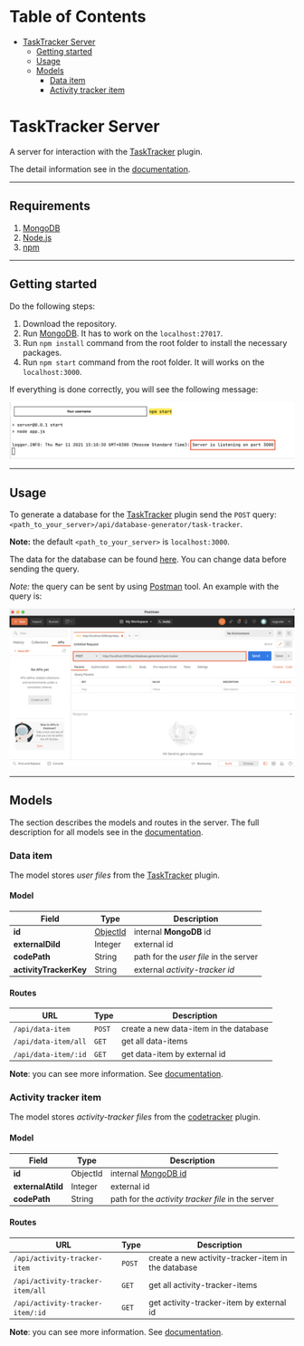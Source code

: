 # Table of Contents

- [TaskTracker Server](#tasktracker-server)
  - [Getting started](#getting-started)
  - [Usage](#usage)
  - [Models](#models)
    - [Data item](#data-item)    
    - [Activity tracker item](#activity-tracker-item)    


# TaskTracker Server

A server for interaction with the [TaskTracker](https://github.com/JetBrains-Research/task-tracker-plugin) plugin.

The detail information see in the [documentation](https://github.com/nbirillo/task-tracker-server/wiki).

---

## Requirements

1. [MongoDB](https://www.mongodb.com/)
2. [Node.js](https://nodejs.org/en/)
3. [npm](https://www.npmjs.com/)

---

## Getting started

Do the following steps:

1. Download the repository.
2. Run [MongoDB](https://www.mongodb.com/). It has to work on the `localhost:27017`.
3. Run `npm install` command from the root folder to install the necessary packages.
4. Run `npm start` command from the root folder. It will works on the `localhost:3000`.

If everything is done correctly, you will see the following message:

<img src="images/server_running_example.png" width="800">

---

## Usage

To generate a database for the [TaskTracker](https://github.com/JetBrains-Research/task-tracker-plugin) plugin
send the `POST` query: `<path_to_your_server>/api/database-generator/task-tracker`.

**Note:** the default `<path_to_your_server>` is `localhost:3000`.

The data for the database can be found [here](/configs/task-tracker-sources).
You can change data before sending the query.

_Note:_ the query can be sent by using [Postman](https://www.postman.com/) tool. An example with the query is:

<img src="./images/postman_example.png">

---

## Models

The section describes the models and routes in the server. 
The full description for all models see in the [documentation](https://github.com/nbirillo/task-tracker-server/wiki/API).

### Data item

The model stores _user files_ from the [TaskTracker](https://github.com/JetBrains-Research/task-tracker-plugin) plugin.

#### Model

Field | Type | Description
---   | --- | ---
**id** |  [ObjectId](https://docs.mongodb.com/manual/reference/method/ObjectId/)  |  internal **MongoDB** id
**externalDiId** |  Integer | external id
**codePath** |  String | path for the _user file_ in the server
**activityTrackerKey** |  String | external _activity-tracker id_

#### Routes

URL | Type | Description
---   | --- | --- 
`/api/data-item`    | `POST` | create a new data-item in the database
`/api/data-item/all`| `GET`  | get all data-items
`/api/data-item/:id`| `GET`  | get data-item by external id

**Note**: you can see more information. See [documentation](https://github.com/nbirillo/task-tracker-server/wiki/API:-Data-item#routes).


### Activity tracker item

The model stores _activity-tracker files_ from the [codetracker](https://github.com/JetBrains-Research/codetracker) plugin.

#### Model

Field | Type | Description
---   | --- | ---
**id** |  ObjectId  |  internal [MongoDB id](https://docs.mongodb.com/manual/reference/method/ObjectId/)
**externalAtiId** |  Integer | external id
**codePath** |  String | path for the _activity tracker file_ in the server

#### Routes

URL | Type | Description
---   | --- | --- 
`/api/activity-tracker-item`    | `POST` | create a new activity-tracker-item in the database
`/api/activity-tracker-item/all`| `GET`  | get all activity-tracker-items
`/api/activity-tracker-item/:id`| `GET`  | get activity-tracker-item by external id

**Note**: you can see more information. See [documentation](https://github.com/nbirillo/task-tracker-server/wiki/API:-Activity-tracker-item#routes).
